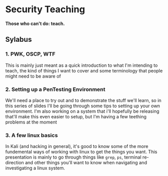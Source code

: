 # Security Teaching
__Those who can't do: teach.__

## Sylabus
### 1. PWK, OSCP, WTF
This is mainly just meant as a quick introduction to what I'm intending to teach, the kind of things I want to cover and some terminology that people might need to be aware of

### 2. Setting up a PenTesting Environment
We'll need a place to try out and to demonstrate the stuff we'll learn, so in this series of slides I'll be going through some tips to setting up your own environment.
I'm also working on a system that i'll hopefully be releasing that'll make this even easier to setup, but I'm having a few teething problems at the moment


### 3. A few linux basics
In Kali (and hacking in general), it's good to know some of the more fundemental ways of working with linux to get the things you want. This presentation is mainly to go through things like `grep`, `ps`, terminal re-direction and other things you'll want to know when navigating and investigating a linux system.
